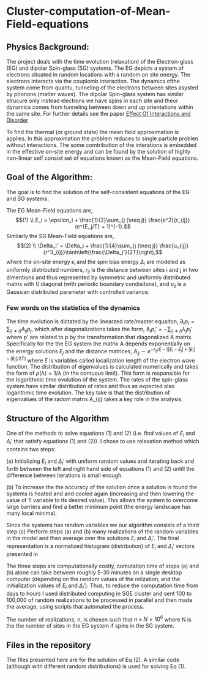 # Cluster-computation-of-Mean-Field-equations
## Physics Background:
The project deals with the time evolution (relaxation) of the Electron-glass (EG) and dipolar Spin-glass (SG) systems. The EG depicts a system of electrons situated in random locations with a random on site energy. The electrons interacts via the couplomb interaction. The dynamics ofthe system come from quantu, tunneling of the electrons between sites asysted by phonons (matter waves). 
The dipolar Spin-glass system has similar strucure only instead electrons we have spins in each site and theor dynamics comes from tunneling between down and up orientations within the same site. For further details see the paper [Effect Of Interactions and Disorder](https://journals.aps.org/prb/abstract/10.1103/PhysRevB.95.144207)

To find the thermal (or ground state) the mean field approximation is applies. In this approximation the problem reduces to single particle problen without interactions. The some comtribution of the interations is embedded in the effective on-site energy and can be found by the solution of highly non-linear self consist set of equations known as the Mean-Field equations. 

## Goal of the Algorithm:
The goal is to find the solution of the self-consistent equations of the EG and SG systems.

The EG Mean-Field equations are, 
$$(1) \\ E_i = \epsilon_i + \frac{1}{2}\sum_{j (\neq j)} \frac{e^2}{r_{ij}}(e^{E_j/T} + 1)^{-1}.$$
Similarly the SG Mean-Field equations are,
$$(2) \\ \Delta_i' = \Delta_i + \frac{1}{4}\sum_{j (\neq j)} \frac{u_{ij}}{r^3_{ij}}\tanh\left(\frac{\Delta_j'}{2T}\right),$$
where the on-site energy $\epsilon_i$ and the spin bias energy $\Delta_i$ are modeled as uniformly distributed numbers, $r_{ij}$ is the distance between sites i and j in two dimentions and thus represented by symmetric and uniformly distributed matrix with 0 diagonal (with periodic boundary condisitons), and $u_{ij}$ is a Gaussian distributed parameter with controlled variance.

### Few words on the statistics of the dynamics
The time evolution is dictated by the linearzed rate/master equaiton, $\partial_t p_i = \sum_{j(\neq i)} A_{ij} p_j$, which after diagonalizations takes the form, $\partial_t p_i' = -\sum_{j(\neq i)} \lambda_j p_j'$ where p' are related to p by the transformation that diagonalized A matrix. Specifically for the the EG system the matrix A depends exponentially on the energy solutions $E_j$ and the distance matrices, $A_{ij} \sim e^{-r_{ij}/\xi - (|E_i-E_j| + |E_i| - |E_j|/ 2T)}$ where $\xi$ is variables called localization length of the electron wave function. The distribution of eigenvalues is calculated numerically and takes the form of $\rho(\lambda) = 1/\lambda$ (in the contuous limit). This form is responsible for the logarithmic time evolution of the system. The rates of the spin-glass system have similar distribution of rates and thus as expected also logarithmic time evolution. The key take is that the distribution of eigenvalues of the radom matrix A_{ij} takes a key role in the analysis.  

## Structure of the Algorithm
One of the methods to solve equations (1) and (2) (i.e. find values of $E_i$ and $\Delta_i'$ that satisfy equations (1) and (2)). I chose to use relaxation method which contains two steps:

(a) Initializing $E_i$ and $\Delta_i'$ with uniform random values and iterating back and forth between the left and right hand side of equations (1) and (2) untill the difference between iterations is small enough.

(b) To increase the the accuracy of the solution once a solution is found the systems is heated and and cooled again (increasing and then lowering the value of T variable to its desired value). This allows the system to overcome large barriers and find a better minimum point (the energy landscape has many local minima).

Since the systems has random variables we our algorithm consists of a third step 
(c) Perform steps (a) and (b) many realizations of the random variables in the model and then average over the solutions $E_i$ and $\Delta_i'$. The final representation is a normalized histogram (distribution) of $E_i$ and $\Delta_i'$ vectors presented in 

The three steps are computationally costly, comutation time of steps (a) and (b) alone can take between roughly 5-30 minutes on a single desktop computer (depending on the random values of the relization, and the initialization values of $E_i$ and $\Delta_i'$). Thus, to reduce the computation time from days to hours I used distributed computing in SGE cluster and sent 100 to 100,000 of random realizations to be processed in parallel and then made the average, using scripts that automated the process. 

The number of realizations, n, is chosen such that $n \times N = 10^6$ where N is the the number of sites in the EG system if spins in the SG system. 

## Files in the repository

The files presented here are for the solution of Eq (2). A similar code (although with different random distributions) is used for solving Eq (1).

